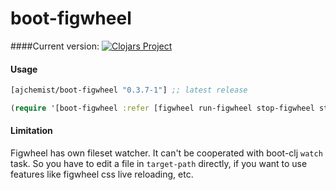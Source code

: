 # boot-figwheel

####Current version:
[![Clojars Project](http://clojars.org/ajchemist/boot-figwheel/latest-version.svg)](http://clojars.org/ajchemist/boot-figwheel)

#### Usage
[](dependency)
```clojure
[ajchemist/boot-figwheel "0.3.7-1"] ;; latest release
```
[](/dependency)

[](require)
```clojure
(require '[boot-figwheel :refer [figwheel run-figwheel stop-figwheel start-figwheel]])
```
[](/require)

#### Limitation

Figwheel has own fileset watcher. It can't be cooperated with boot-clj `watch`
task. So you have to edit a file in `target-path` directly, if you want to use
features like figwheel css live reloading, etc.

